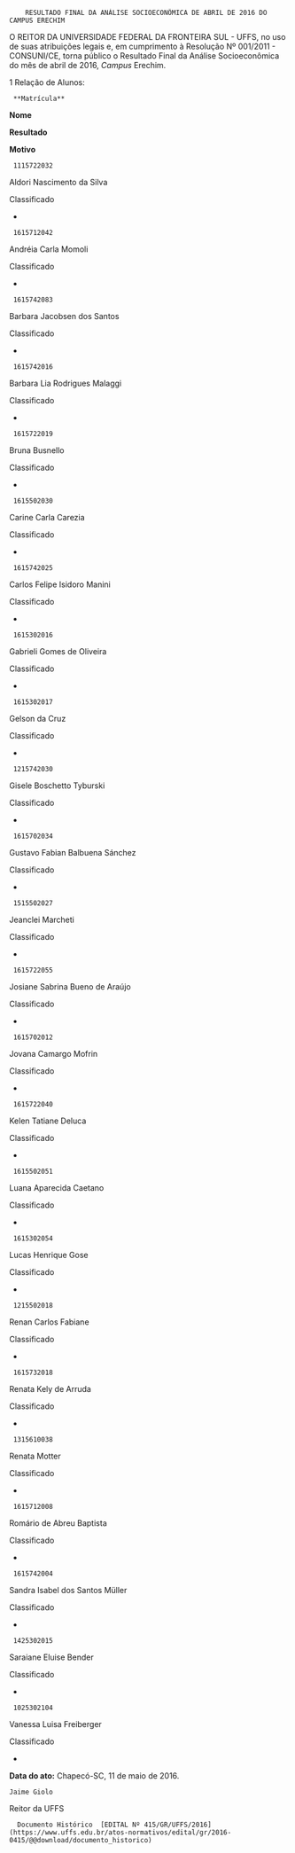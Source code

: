         RESULTADO FINAL DA ANÁLISE SOCIOECONÔMICA DE ABRIL DE 2016 DO CAMPUS ERECHIM  

O REITOR DA UNIVERSIDADE FEDERAL DA FRONTEIRA SUL - UFFS, no uso de suas atribuições legais e, em cumprimento à Resolução Nº 001/2011 - CONSUNI/CE, torna público o Resultado Final da Análise Socioeconômica do mês de abril de 2016, *Campus* Erechim.

 1 Relação de Alunos:

     **Matrícula**

   **Nome**

   **Resultado**

   **Motivo**

     1115722032

   Aldori Nascimento da Silva 

   Classificado

   -

     1615712042

   Andréia Carla Momoli

   Classificado

   -

     1615742083

   Barbara Jacobsen dos Santos

   Classificado

   -

     1615742016

   Barbara Lia Rodrigues Malaggi

   Classificado

   -

     1615722019

   Bruna Busnello

   Classificado

   -

     1615502030

   Carine Carla Carezia

   Classificado

   -

     1615742025

   Carlos Felipe Isidoro Manini

   Classificado

   -

     1615302016

   Gabrieli Gomes de Oliveira

   Classificado

   -

     1615302017

   Gelson da Cruz

   Classificado

   -

     1215742030

   Gisele Boschetto Tyburski

   Classificado

   -

     1615702034

   Gustavo Fabian Balbuena Sánchez

   Classificado

   -

     1515502027

   Jeanclei Marcheti

   Classificado

   -

     1615722055

   Josiane Sabrina Bueno de Araújo

   Classificado

   -

     1615702012

   Jovana Camargo Mofrin

   Classificado

   -

     1615722040

   Kelen Tatiane Deluca

   Classificado

   -

     1615502051

   Luana Aparecida Caetano

   Classificado

   -

     1615302054

   Lucas Henrique Gose

   Classificado

   -

     1215502018

   Renan Carlos Fabiane

   Classificado

   -

     1615732018

   Renata Kely de Arruda

   Classificado

   -

     1315610038

   Renata Motter

   Classificado

   -

     1615712008

   Romário de Abreu Baptista

   Classificado

   -

     1615742004

   Sandra Isabel dos Santos Müller

   Classificado

   -

     1425302015

   Saraiane Eluise Bender

   Classificado

   -

     1025302104

   Vanessa Luisa Freiberger

   Classificado

   -

      

   **Data do ato:** Chapecó-SC, 11 de maio de 2016.   
 

    Jaime Giolo   
 Reitor da UFFS 

      Documento Histórico  [EDITAL Nº 415/GR/UFFS/2016](https://www.uffs.edu.br/atos-normativos/edital/gr/2016-0415/@@download/documento_historico)     
      
